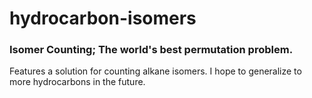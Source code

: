 # hydrocarbon-isomers

### Isomer Counting; The world's best permutation problem.

Features a solution for counting alkane isomers. I hope to generalize to more hydrocarbons in the future.
